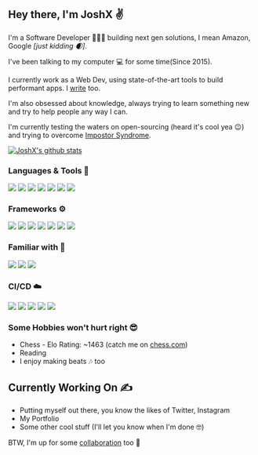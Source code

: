 ## Hey there, I'm JoshX ✌️️️
I'm a Software Developer 👨🏼‍💻 building next gen solutions, I mean Amazon, Google *[just kidding 🌒]*.

I've been talking to my computer 💻 for some time(Since 2015).

I currently work as a Web Dev, using state-of-the-art tools to build performant apps. I [write](https://hashnode.com/@joshdev) too.

I'm also obsessed about knowledge, always trying to learn something new and try to help people any way I can.

I'm currently testing the waters on open-sourcing (heard it's cool yea 😉) and trying to overcome [Impostor Syndrome](https://en.wikipedia.org/wiki/Impostor_syndrome).

[![JoshX's github stats](https://github-readme-stats.vercel.app/api?username=jcalmcrasher&show_icons=true&title_color=fff&icon_color=79ff97&text_color=9f9f9f&bg_color=151515)](https://github.com/jcalmcrasher/github-readme-stats)

### Languages & Tools 🚀
![](https://img.shields.io/badge/HTML5-E34F26?style=for-the-badge&logo=html5&logoColor=white)
![](https://img.shields.io/badge/CSS3-1572B6?style=for-the-badge&logo=css3&logoColor=white)
![](https://img.shields.io/badge/JavaScript-F7DF1E?style=for-the-badge&logo=javascript&logoColor=black)
![](https://img.shields.io/badge/CSharp-189f20?style=for-the-badge&logo=sharp&logoColor=black)
![](https://img.shields.io/badge/GraphQL-e10098?style=for-the-badge&logo=graphql&logoColor=white)
![](https://img.shields.io/badge/MySQL-005e86?style=for-the-badge&logo=mysql&logoColor=white)
![](https://img.shields.io/badge/PostgreSQL-31648c?style=for-the-badge&logo=postgresql&logoColor=white)


### Frameworks ⚙️
![](https://img.shields.io/badge/Bootstrap-563D7C?style=for-the-badge&logo=bootstrap&logoColor=white)
![](https://img.shields.io/badge/Tailwind_CSS-38B2AC?style=for-the-badge&logo=tailwind-css&logoColor=white)
![](https://img.shields.io/badge/Material--UI-0081CB?style=for-the-badge&logo=material-ui&logoColor=white)
![](https://img.shields.io/badge/Vue.js-41b883?style=for-the-badge&logo=vuedotjs&logoColor=white)
![](https://img.shields.io/badge/Vuetify-77c0f7?style=for-the-badge&logo=vuetify&logoColor=white)
![](https://img.shields.io/badge/Nuxt.js-2f495e?style=for-the-badge&logo=nuxtdotjs&logoColor=41b883)
![](https://img.shields.io/badge/Laravel-ff2d20?style=for-the-badge&logo=laravel&logoColor=white)

### Familiar with 🧐
![](https://img.shields.io/badge/React-20232A?style=for-the-badge&logo=react&logoColor=61DAFB)
![](https://img.shields.io/badge/TypeScript-2f74c0?style=for-the-badge&logo=typescript&logoColor=white)
![](https://img.shields.io/badge/MongoDB-4EA94B?style=for-the-badge&logo=mongodb&logoColor=white)

### CI/CD ☁️
![](https://img.shields.io/badge/Netlify-00C7B7?style=for-the-badge&logo=netlify&logoColor=white)
![](https://img.shields.io/badge/Vercel-000?style=for-the-badge&logo=vercel&logoColor=white)
![](https://img.shields.io/badge/Heroku-430098?style=for-the-badge&logo=heroku&logoColor=white)
![](https://img.shields.io/badge/DigitalOcean-0467fe?style=for-the-badge&logo=digitalocean&logoColor=white)
![](https://img.shields.io/badge/AWS-232f3e?style=for-the-badge&logo=amazonaws&logoColor=white)

### Some Hobbies won't hurt right 😎
- Chess - Elo Rating: ~1463 (catch me on [chess.com](https://www.chess.com/member/joshxtreme))
- Reading
- I enjoy making beats 🎶 too

## Currently Working On ✍️
- Putting myself out there, you know the likes of Twitter, Instagram
- My Portfolio
- Some other cool stuff (I'll let you know when I'm done 🤓)

BTW, I'm up for some [collaboration](mailto:joshua.osagie01@gmail.com) too 🤝
